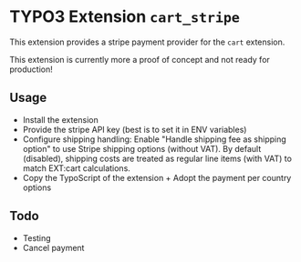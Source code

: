 # TYPO3 Extension `cart_stripe`

This extension provides a stripe payment provider for the `cart` extension.

This extension is currently more a proof of concept and not ready for production!

## Usage

- Install the extension
- Provide the stripe API key (best is to set it in ENV variables)
- Configure shipping handling: Enable "Handle shipping fee as shipping option" to use Stripe shipping options (without VAT). By default (disabled), shipping costs are treated as regular line items (with VAT) to match EXT:cart calculations.
- Copy the TypoScript of the extension + Adopt the payment per country options

## Todo

- Testing
- Cancel payment
